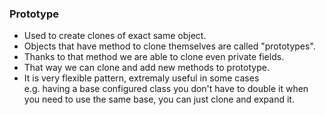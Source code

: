 ### **Prototype**

* Used to create clones of exact same object.
* Objects that have method to clone themselves are called "prototypes".
* Thanks to that method we are able to clone even private fields.
* That way we can clone and add new methods to prototype.
* It is very flexible pattern, extremaly useful in some cases\
e.g. having a base configured class you don't have to double it when you need to use the same base, you can just clone and expand it.
